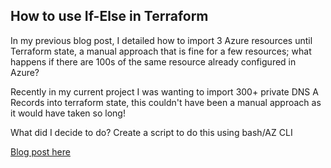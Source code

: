 ## How to use If-Else in Terraform

In my previous blog post, I detailed how to import 3 Azure resources until Terraform state, a manual approach that is fine for a few resources; what happens if there are 100s of the same resource already configured in Azure?

Recently in my current project I was wanting to import 300+ private DNS A Records into terraform state, this couldn't have been a manual approach as it would have taken so long!

What did I decide to do? Create a script to do this using bash/AZ CLI

[Blog post here](https://thomasthornton.cloud/2021/04/08/importing-terraform-state-at-scale-in-azure/)